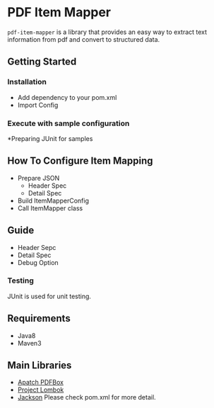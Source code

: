 # PDF Item Mapper
`pdf-item-mapper` is a library that provides an easy way to extract text information from pdf and convert to structured data.

## Getting Started
### Installation
- Add dependency to your pom.xml
- Import Config

### Execute with sample configuration
*Preparing JUnit for samples

## How To Configure Item Mapping
- Prepare JSON
  - Header Spec
  - Detail Spec
- Build ItemMapperConfig
- Call ItemMapper class

## Guide
- Header Sepc
- Detail Spec
- Debug Option

### Testing
JUnit is used for unit testing.

## Requirements
- Java8
- Maven3

## Main Libraries
- [Apatch PDFBox](https://pdfbox.apache.org/)
- [Project Lombok](https://projectlombok.org/)
- [Jackson](https://github.com/FasterXML/jackson)
Please check pom.xml for more detail.